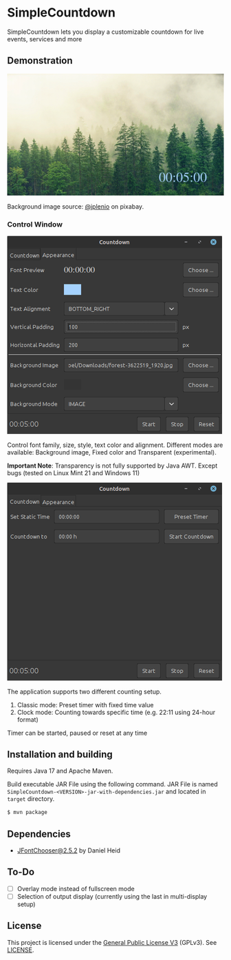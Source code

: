 # SimpleCountdown
SimpleCountdown lets you display a customizable countdown for live events, services and more

## Demonstration

![Demonstration GIF of timer window](./docs/demonstration.gif)

Background image source: [@jplenio](https://pixabay.com/de/users/jplenio-7645255/) on pixabay.

### Control Window

![Control Window](./docs/gui_apperance.png)

Control font family, size, style, text color and alignment. Different modes are available: 
Background image, Fixed color and Transparent (experimental).

**Important Note**: Transparency is not fully supported by Java AWT. Except bugs 
(tested on Linux Mint 21 and Windows 11)

![Control Window](./docs/gui_countdown.png)

The application supports two different counting setup.
1. Classic mode: Preset timer with fixed time value
2. Clock mode: Counting towards specific time (e.g. 22:11 using 24-hour format)

Timer can be started, paused or reset at any time
## Installation and building

Requires Java 17 and Apache Maven.

Build executable JAR File using the following command. JAR File is named `SimpleCountdown-<VERSION>-jar-with-dependencies.jar`
and located in `target` directory.

```sh
$ mvn package
```

## Dependencies

- [JFontChooser@2.5.2](https://github.com/dheid/fontchooser) by Daniel Heid

## To-Do

- [ ] Overlay mode instead of fullscreen mode
- [ ] Selection of output display (currently using the last in multi-display setup)

## License 

This project is licensed under the [General Public License V3](https://www.gnu.org/licenses/gpl-3.0.en.html) (GPLv3).
See [LICENSE](/LICENSE).